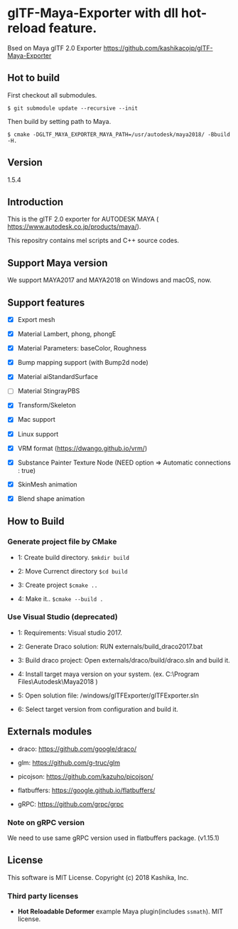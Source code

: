 # glTF-Maya-Exporter with dll hot-reload feature.

Bsed on Maya glTF 2.0 Exporter https://github.com/kashikacojp/glTF-Maya-Exporter

## Hot to build

First checkout all submodules.

```
$ git submodule update --recursive --init
```

Then build by setting path to Maya.

```
$ cmake -DGLTF_MAYA_EXPORTER_MAYA_PATH=/usr/autodesk/maya2018/ -Bbuild -H.
```

## Version
1.5.4

## Introduction
This is the glTF 2.0 exporter for AUTODESK MAYA (
https://www.autodesk.co.jp/products/maya/).

This repositry contains mel scripts and C++ source codes.


## Support Maya version

We support MAYA2017 and MAYA2018 on Windows and macOS, now.


## Support features

- [x] Export mesh

- [x] Material Lambert, phong, phongE

- [x] Material Parameters: baseColor, Roughness

- [x] Bump mapping support (with Bump2d node)

- [x] Material aiStandardSurface

- [ ] Material StingrayPBS

- [x] Transform/Skeleton

- [x] Mac support

- [x] Linux support

- [x] VRM format (https://dwango.github.io/vrm/)

- [x] Substance Painter Texture Node (NEED option => Automatic connections : true)

- [x] SkinMesh animation

- [x] Blend shape animation

## How to Build

### Generate project file by CMake

- 1: Create build directory. `$mkdir build`

- 2: Move Currenct directory `$cd build`

- 3: Create project `$cmake ..`

- 4: Make it..  `$cmake --build .`

### Use Visual Studio (deprecated)

- 1: Requirements: Visual studio 2017.

- 2: Generate Draco solution: RUN externals/build_draco2017.bat

- 3: Build draco project: Open externals/draco/build/draco.sln and build it.

- 4: Install target maya version on your system. (ex. C:\Program Files\Autodesk\Maya2018 )

- 5: Open solution file: /windows/glTFExporter/glTFExporter.sln

- 6: Select target version from configuration and build it.


## Externals modules

- draco: https://github.com/google/draco/

- glm: https://github.com/g-truc/glm

- picojson: https://github.com/kazuho/picojson/

- flatbuffers: https://google.github.io/flatbuffers/

- gRPC: https://github.com/grpc/grpc

### Note on gRPC version

We need to use same gRPC version used in flatbuffers package.
(v1.15.1)


## License

This software is MIT License.
Copyright (c) 2018 Kashika, Inc.

### Third party licenses

* **Hot Reloadable Deformer** example Maya plugin(includes `ssmath`). MIT license.

